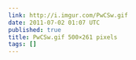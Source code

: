 ```yaml
---
link: http://i.imgur.com/PwCSw.gif
date: 2011-07-02 01:07 UTC
published: true
title: PwCSw.gif 500×261 pixels
tags: []
---
```



